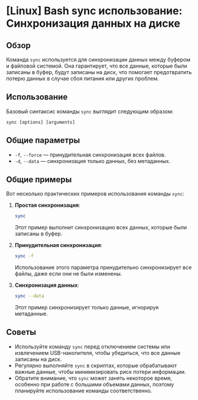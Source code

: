 # [Linux] Bash sync использование: Синхронизация данных на диске

## Обзор
Команда `sync` используется для синхронизации данных между буфером и файловой системой. Она гарантирует, что все данные, которые были записаны в буфер, будут записаны на диск, что помогает предотвратить потерю данных в случае сбоя питания или других проблем.

## Использование
Базовый синтаксис команды `sync` выглядит следующим образом:

```
sync [options] [arguments]
```

## Общие параметры
- `-f`, `--force` — принудительная синхронизация всех файлов.
- `-d`, `--data` — синхронизация только данных, без метаданных.

## Общие примеры
Вот несколько практических примеров использования команды `sync`:

1. **Простая синхронизация**:
   ```bash
   sync
   ```
   Этот пример выполнит синхронизацию всех данных, которые были записаны в буфер.

2. **Принудительная синхронизация**:
   ```bash
   sync -f
   ```
   Использование этого параметра принудительно синхронизирует все файлы, даже если они не были изменены.

3. **Синхронизация данных**:
   ```bash
   sync --data
   ```
   Этот пример синхронизирует только данные, игнорируя метаданные.

## Советы
- Используйте команду `sync` перед отключением системы или извлечением USB-накопителя, чтобы убедиться, что все данные записаны на диск.
- Регулярно выполняйте `sync` в скриптах, которые обрабатывают важные данные, чтобы минимизировать риск потери информации.
- Обратите внимание, что `sync` может занять некоторое время, особенно при работе с большими объемами данных, поэтому планируйте использование команды соответственно.